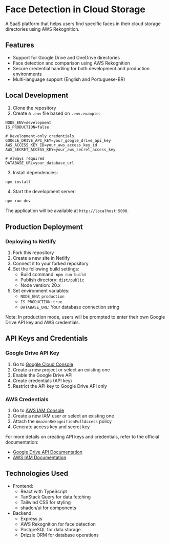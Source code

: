# Face Detection in Cloud Storage

A SaaS platform that helps users find specific faces in their cloud storage directories using AWS Rekognition.

## Features

- Support for Google Drive and OneDrive directories
- Face detection and comparison using AWS Rekognition
- Secure credential handling for both development and production environments
- Multi-language support (English and Portuguese-BR)

## Local Development

1. Clone the repository
2. Create a `.env` file based on `.env.example`:
```env
NODE_ENV=development
IS_PRODUCTION=false

# Development-only credentials
GOOGLE_DRIVE_API_KEY=your_google_drive_api_key
AWS_ACCESS_KEY_ID=your_aws_access_key_id
AWS_SECRET_ACCESS_KEY=your_aws_secret_access_key

# Always required
DATABASE_URL=your_database_url
```

3. Install dependencies:
```bash
npm install
```

4. Start the development server:
```bash
npm run dev
```

The application will be available at `http://localhost:5000`.

## Production Deployment

### Deploying to Netlify

1. Fork this repository
2. Create a new site in Netlify
3. Connect it to your forked repository
4. Set the following build settings:
   - Build command: `npm run build`
   - Publish directory: `dist/public`
   - Node version: 20.x
5. Set environment variables:
   - `NODE_ENV`: `production`
   - `IS_PRODUCTION`: `true`
   - `DATABASE_URL`: Your database connection string

Note: In production mode, users will be prompted to enter their own Google Drive API key and AWS credentials.

## API Keys and Credentials

### Google Drive API Key
1. Go to [Google Cloud Console](https://console.cloud.google.com)
2. Create a new project or select an existing one
3. Enable the Google Drive API
4. Create credentials (API key)
5. Restrict the API key to Google Drive API only

### AWS Credentials
1. Go to [AWS IAM Console](https://console.aws.amazon.com/iam)
2. Create a new IAM user or select an existing one
3. Attach the `AmazonRekognitionFullAccess` policy
4. Generate access key and secret key

For more details on creating API keys and credentials, refer to the official documentation:
- [Google Drive API Documentation](https://developers.google.com/drive/api/v3/quickstart/js)
- [AWS IAM Documentation](https://docs.aws.amazon.com/IAM/latest/UserGuide/id_credentials_access-keys.html)

## Technologies Used

- Frontend:
  - React with TypeScript
  - TanStack Query for data fetching
  - Tailwind CSS for styling
  - shadcn/ui for components
- Backend:
  - Express.js
  - AWS Rekognition for face detection
  - PostgreSQL for data storage
  - Drizzle ORM for database operations
